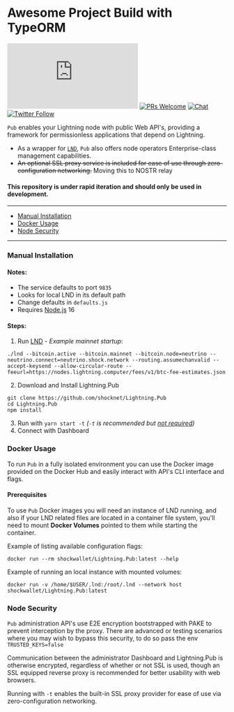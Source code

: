 # Awesome Project Build with TypeORM

![GitHub last commit](https://img.shields.io/github/last-commit/shocknet/Lightning.Pub?style=flat-square)
[![PRs Welcome](https://img.shields.io/badge/PRs-welcome-brightgreen.svg?style=flat-square)](http://makeapullrequest.com) 
[![Chat](https://img.shields.io/badge/chat-on%20Telegram-blue?style=flat-square)](https://t.me/ShockBTC)
[![Twitter Follow](https://img.shields.io/twitter/follow/ShockBTC?style=flat-square)](https://twitter.com/ShockBTC)

<p></p>

`Pub` enables your Lightning node with public Web API's, providing a framework for permissionless applications that depend on Lightning. 
- As a wrapper for [`LND`](https://github.com/lightningnetwork/lnd/releases), `Pub` also offers node operators Enterprise-class management capabilities. 
- ~~An optional SSL proxy service is included for ease of use through zero-configuration networking.~~ Moving this to NOSTR relay<br>

#### This repository is under rapid iteration and should only be used in development.



---
<!-- - [Easy Installation](#easy-installation)-->
- [Manual Installation](#manual-installation)
- [Docker Usage](#docker-usage)
- [Node Security](#node-security)
<!--- - [Docker for Raspberry Pi](#docker-for-raspberry-pi) -->
---
<!--- - ### Easy Installation

For easy setup on your Laptop/Desktop, [a node wizard is available here.](https://github.com/shocknet/wizard)-->


### Manual Installation
#### Notes:
* The service defaults to port `9835` 
* Looks for local LND in its default path 
* Change defaults in `defaults.js`
* Requires [Node.js](https://nodejs.org) 16

#### Steps:
1) Run [LND](https://github.com/lightningnetwork/lnd/releases) - *Example mainnet startup*:

 ```
 ./lnd --bitcoin.active --bitcoin.mainnet --bitcoin.node=neutrino --neutrino.connect=neutrino.shock.network --routing.assumechanvalid --accept-keysend --allow-circular-route --feeurl=https://nodes.lightning.computer/fees/v1/btc-fee-estimates.json
 ```


2) Download and Install Lightning.Pub

```
git clone https://github.com/shocknet/Lightning.Pub
cd Lightning.Pub
npm install
```

3) Run with `yarn start -t` *(`-t` is recommended but [not required](#node-security))*
4) Connect with Dashboard


### Docker Usage
To run `Pub` in a fully isolated environment you can use the Docker image
provided on the Docker Hub and easily interact with API's CLI interface and flags.

#### Prerequisites
To use `Pub` Docker images you will need an instance of LND running, and
also if your LND related files are located in a container file system, you'll need to mount **Docker Volumes** pointed to them while starting the container.

Example of listing available configuration flags:
```
docker run --rm shockwallet/Lightning.Pub:latest --help
```
Example of running an local instance with mounted volumes:
```
docker run -v /home/$USER/.lnd:/root/.lnd --network host shockwallet/Lightning.Pub:latest
```

### Node Security 

`Pub` administration API's use E2E encryption bootstrapped with PAKE to prevent interception by the proxy. There are advanced or testing scenarios where you may wish to bypass this security, to do so pass the env `TRUSTED_KEYS=false`

Communication between the administrator Dashboard and Lightning.Pub is otherwise encrypted, regardless of whether or not SSL is used, though an SSL equipped reverse proxy is recommended for better usability with web browsers. 

Running with `-t` enables the built-in SSL proxy provider for ease of use via zero-configuration networking.
